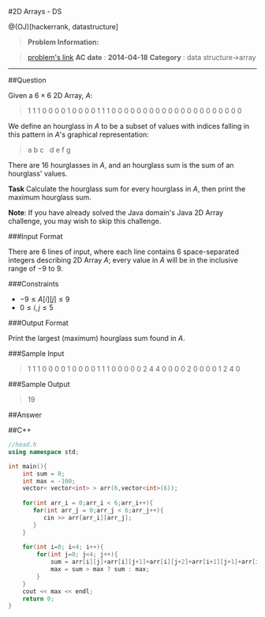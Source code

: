 #2D Arrays - DS

@(OJ)[hackerrank, datastructure]

>**Problem Information:**

>[problem's link](https://www.hackerrank.com/challenges/2d-array)
>**AC date** : **2014-04-18**
>**Category** : data structure->array



-------------------

##Question

Given a $6 \times 6$ 2D Array,  $A$:

>1 1 1 0 0 0
>0 1 0 0 0 0
>1 1 1 0 0 0
>0 0 0 0 0 0
>0 0 0 0 0 0
>0 0 0 0 0 0

We define an hourglass in $A$ to be a subset of values with indices falling in this pattern in $A$'s graphical representation:

>a b c
>$~~$d
>e f g

There are $16$ hourglasses in $A$, and an hourglass sum is the sum of an hourglass' values.

**Task**
Calculate the hourglass sum for every hourglass in $A$, then print the maximum hourglass sum.

**Note**: If you have already solved the Java domain's Java 2D Array challenge, you may wish to skip this challenge.

###Input Format

There are $6$ lines of input, where each line contains $6$ space-separated integers describing 2D Array $A$; every value in $A$ will be in the inclusive range of $-9$ to $9$.

###Constraints

- $-9 \le A[i][j] \le 9$
- $0 \le i,j \le 5$

###Output Format

Print the largest (maximum) hourglass sum found in $A$.

###Sample Input

>1 1 1 0 0 0
0 1 0 0 0 0
1 1 1 0 0 0
0 0 2 4 4 0
0 0 0 2 0 0
0 0 1 2 4 0

###Sample Output

>19

##Answer

##C++

```c++
//head.h
using namespace std;

int main(){
	int sum = 0;
    int max = -100;
    vector< vector<int> > arr(6,vector<int>(6));
    
    for(int arr_i = 0;arr_i < 6;arr_i++){
       for(int arr_j = 0;arr_j < 6;arr_j++){
          cin >> arr[arr_i][arr_j];
       }
    }
    
    for(int i=0; i<4; i++){
        for(int j=0; j<4; j++){
            sum = arr[i][j]+arr[i][j+1]+arr[i][j+2]+arr[i+1][j+1]+arr[i+2][j]+arr[i+2][j+1]+arr[i+2][j+2]; 
            max = sum > max ? sum : max;
        }
    }
    cout << max << endl;
    return 0;
}

```